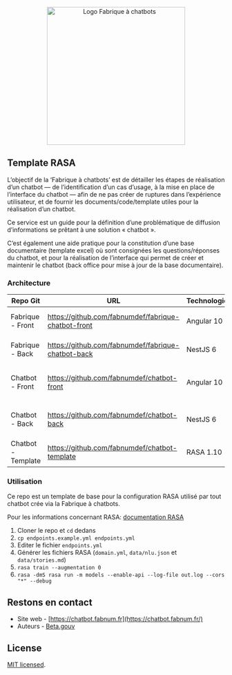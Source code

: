 <p align="center">
  <a href="https://chatbot.fabnum.fr" target="blank"><img src="https://chatbot.d.fabnum.fr/assets/img/logo_fabrique_chatbot.svg" width="320" alt="Logo Fabrique à chatbots" /></a>
</p>

## Template RASA

L’objectif de la ‘Fabrique à chatbots’ est de détailler les étapes de réalisation d’un chatbot — de l’identification d’un cas d’usage, à la mise en place de l’interface du chatbot — afin de ne pas créer de ruptures dans l’expérience utilisateur, et de fournir les documents/code/template utiles pour la réalisation d’un chatbot.

Ce service est un guide pour la définition d’une problématique de diffusion d’informations se prêtant à une solution « chatbot ».

C’est également une aide pratique pour la constitution d’une base documentaire (template excel) où sont consignées les questions/réponses du chatbot, et pour la réalisation de l’interface qui permet de créer et maintenir le chatbot (back office pour mise à jour de la base documentaire).

### Architecture

| Repo Git           | URL                                                   | Technologies       | Description                        |
| ------------------ | ----------------------------------------------------- | ------------------ | ---------------------------------- |
| Fabrique - Front   | https://github.com/fabnumdef/fabrique-chatbot-front   | Angular 10         | Front du site de la Fabrique       |
| Fabrique - Back    | https://github.com/fabnumdef/fabrique-chatbot-back    | NestJS 6           | Back du site de la Fabrique        |
| Chatbot - Front    | https://github.com/fabnumdef/chatbot-front            | Angular 10         | Front des Backoffices des chatbots |
| Chatbot - Back     | https://github.com/fabnumdef/chatbot-back             | NestJS 6           | Back des Backoffices des chatbots  |
| Chatbot - Template | https://github.com/fabnumdef/chatbot-template         | RASA 1.10          | Template RASA des chatbots         |

### Utilisation

Ce repo est un template de base pour la configuration RASA utilisé par tout chatbot crée via la Fabrique à chatbots.

Pour les informations concernant RASA: [documentation RASA](https://rasa.com/docs/rasa/)

1. Cloner le repo et `cd` dedans
2. `cp endpoints.example.yml endpoints.yml`
3. Editer le fichier `endpoints.yml`
4. Générer les fichiers RASA (`domain.yml`, `data/nlu.json` et `data/stories.md`)
5. `rasa train --augmentation 0`
6. `rasa -dmS rasa run -m models --enable-api --log-file out.log --cors "*" --debug`

## Restons en contact

- Site web - [https://chatbot.fabnum.fr](https://chatbot.fabnum.fr/)
- Auteurs - [Beta.gouv](https://beta.gouv.fr/startups/fabrique-chatbots.html)

## License

[MIT licensed](LICENSE).
